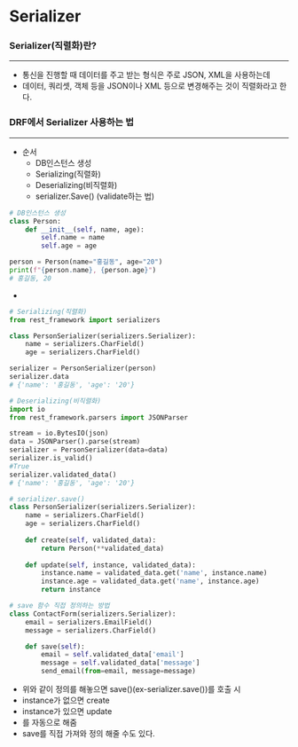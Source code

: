 # Serializer

### Serializer(직렬화)란? 
---
- 통신을 진행할 때 데이터를 주고 받는 형식은 주로 JSON, XML을 사용하는데
- 데이터, 쿼리셋, 객체 등을 JSON이나 XML 등으로 변경해주는 것이 직렬화라고 한다.

### DRF에서 Serializer 사용하는 법
---
- 순서
  + DB인스턴스 생성
  + Serializing(직렬화)
  + Deserializing(비직렬화)
  + serializer.Save() (validate하는 법)

```python
# DB인스턴스 생성
class Person:
    def __init__(self, name, age):
        self.name = name
        self.age = age

person = Person(name="홍길동", age="20")
print(f"{person.name}, {person.age}")
# 홍길동, 20
```
- 
```python
# Serializing(직렬화)    
from rest_framework import serializers

class PersonSerializer(serializers.Serializer):
    name = serializers.CharField()
    age = serializers.CharField()

serializer = PersonSerializer(person)
serializer.data
# {'name': '홍길동', 'age': '20'}
```
```python
# Deserializing(비직렬화)
import io 
from rest_framework.parsers import JSONParser

stream = io.BytesIO(json)
data = JSONParser().parse(stream)
serializer = PersonSerializer(data=data)
serializer.is_valid()
#True
serializer.validated_data()
# {'name': '홍길동', 'age': '20'}
```

```python
# serializer.save() 
class PersonSerializer(serializers.Serializer):
    name = serializers.CharField()
    age = serializers.CharField()
    
    def create(self, validated_data):
        return Person(**validated_data)
    
    def update(self, instance, validated_data):
        instance.name = validated_data.get('name', instance.name)
        instance.age = validated_data.get('name', instance.age)
        return instance

# save 함수 직접 정의하는 방법
class ContactForm(serializers.Serializer):
    email = serializers.EmailField()
    message = serializers.CharField()

    def save(self):
        email = self.validated_data['email']
        message = self.validated_data['message']
        send_email(from=email, message=message)
```
- 위와 같이 정의를 해놓으면 save()(ex-serializer.save())를 호출 시
- instance가 없으면 create
- instance가 있으면 update
- 를 자동으로 해줌
- save를 직접 가져와 정의 해줄 수도 있다.